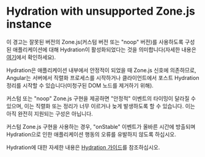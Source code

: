 # Hydration with unsupported Zone.js instance

이 경고는 잘못된 버전의 Zone.js(커스텀 버전 또는 "noop" 버전)를 사용하도록 구성된 애플리케이션에 대해 Hydration이 활성화되었다는 것을 의미합니다(자세한 내용은 [여기](api/core/BootstrapOptions#ngZone)에서 확인하세요).

Hydration은 애플리케이션 내부에서 안정적이 되었을 때 Zone.js 신호에 의존하므로, Angular는 서버에서 직렬화 프로세스를 시작하거나 클라이언트에서 포스트 Hydration 정리를 시작할 수 있습니다(미청구된 DOM 노드를 제거하기 위해).

커스텀 또는 "noop" Zone.js 구현을 제공하면 "안정적" 이벤트의 타이밍이 달라질 수 있으며, 이는 직렬화 또는 정리가 너무 이르거나 늦게 발생하도록 할 수 있습니다. 이는 아직 완전히 지원되는 구성은 아닙니다.

커스텀 Zone.js 구현을 사용하는 경우, "onStable" 이벤트가 올바른 시간에 방출되며 Hydration으로 인한 애플리케이션 행동의 오류를 유발하지 않도록 하십시오.

Hydration에 대한 자세한 내용은 [Hydration 가이드](guide/hydration)를 참조하십시오.